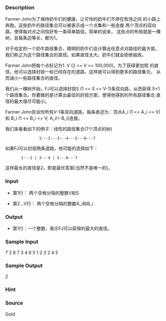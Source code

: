 
### Description

Farmer John为了保持奶牛们的健康，让可怜的奶牛们不停在牧场之间
的小路上奔跑。这些奶牛的路径集合可以被表示成一个点集和一些连接
两个顶点的双向路，使得每对点之间恰好有一条简单路径。简单的说来，
这些点的布局就是一棵树，且每条边等长，都为1。

对于给定的一个奶牛路径集合，精明的奶牛们会计算出任意点对路径的最大值，
我们称之为这个路径集合的直径。如果直径太大，奶牛们就会拒绝锻炼。

Farmer John把每个点标记为1..V (2 <= V <= 100,000)。为了获得更加短
的直径，他可以选择封锁一些已经存在的道路，这样就可以得到更多的路径集合，
从而减小一些路径集合的直径。

我们从一棵树开始，FJ可以选择封锁S (1 <= S <= V-1)条双向路，从而获得
S+1个路径集合。你要做的是计算出最佳的封锁方案，使得他得到的所有路径集合
直径的最大值尽可能小。

Farmer John告诉你所有V-1条双向道路，每条表述为：顶点A_i (1 <= A_i <= V) 
和 B_i (1 <= B_i <= V; A_i!= B_i)连接。

我们来看看如下的例子：线性的路径集合(7个顶点的树)

                   1---2---3---4---5---6---7

如果FJ可以封锁两条道路，他可能的选择如下：

		   1---2 | 3---4 | 5---6---7

这样最长的直径是2，即是最优答案(当然不是唯一的)。

### Input
* 第1行： 两个空格分隔的整数V和S

* 第2...V行： 两个空格分隔的整数A_i和B_i


### Output

* 第1行：一个整数，表示FJ可以获得的最大的直径。

### Sample Input
7 2
6 7
3 4
6 5
1 2
3 2
4 5


### Sample Output

2

### Hint

### Source
Gold